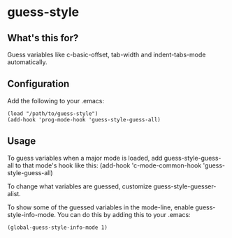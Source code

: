 # guess-style

## What's this for?
Guess variables like c-basic-offset, tab-width and indent-tabs-mode automatically.

## Configuration
Add the following to your .emacs:

```elisp
(load "/path/to/guess-style")
(add-hook 'prog-mode-hook 'guess-style-guess-all)
```
## Usage
To guess variables when a major mode is loaded, add guess-style-guess-all to that mode's hook like this: (add-hook 'c-mode-common-hook 'guess-style-guess-all)

To change what variables are guessed, customize guess-style-guesser-alist.

To show some of the guessed variables in the mode-line, enable guess-style-info-mode. You can do this by adding this to your .emacs:
```elisp
(global-guess-style-info-mode 1)
```
